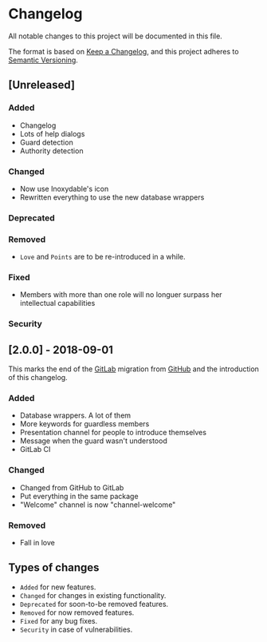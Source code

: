 # Changelog

All notable changes to this project will be documented in this file.

The format is based on [Keep a Changelog](https://keepachangelog.com/), and this project adheres to [Semantic Versioning](https://semver.org/).

## [Unreleased]

### Added

* Changelog
* Lots of help dialogs
* Guard detection
* Authority detection

### Changed

* Now use Inoxydable's icon
* Rewritten everything to use the new database wrappers

### Deprecated

### Removed

* `Love` and `Points` are to be re-introduced in a while.

### Fixed

* Members with more than one role will no longuer surpass her intellectual capabilities

### Security

## [2.0.0] - 2018-09-01

This marks the end of the [GitLab](https://gitlab.com/NatoBoram/Go-Miiko) migration from [GitHub](https://github.com/NatoBoram/Go-Miiko) and the introduction of this changelog.

### Added

* Database wrappers. A lot of them
* More keywords for guardless members
* Presentation channel for people to introduce themselves
* Message when the guard wasn't understood
* GitLab CI

### Changed

* Changed from GitHub to GitLab
* Put everything in the same package
* "Welcome" channel is now "channel-welcome"

### Removed

* Fall in love

## Types of changes

* `Added` for new features.
* `Changed` for changes in existing functionality.
* `Deprecated` for soon-to-be removed features.
* `Removed` for now removed features.
* `Fixed` for any bug fixes.
* `Security` in case of vulnerabilities.
